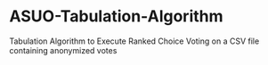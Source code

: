 # ASUO-Tabulation-Algorithm
Tabulation Algorithm to Execute Ranked Choice Voting on a CSV file containing anonymized votes
